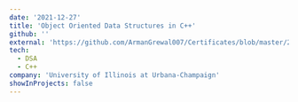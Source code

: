 ```yaml
---
date: '2021-12-27'
title: 'Object Oriented Data Structures in C++'
github: ''
external: 'https://github.com/ArmanGrewal007/Certificates/blob/master/2021_12_27_COURSERA_OOP.pdf'
tech:
  - DSA
  - C++
company: 'University of Illinois at Urbana-Champaign'
showInProjects: false
---
```




